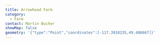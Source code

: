 ```yaml
---
title: Arrowhead Farm
category:
  - Farm
contact: Martin Bucher
showMap: false
geometry: '{"type":"Point","coordinates":[-117.3918235,49.486667]}'
---
```

